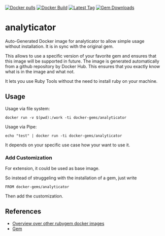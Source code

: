 [![Docker pulls](https://img.shields.io/docker/pulls/rubygem/analyticator.svg)](https://hub.docker.com/r/rubygem/analyticator/)
[![Docker Build](https://img.shields.io/docker/automated/rubygem/analyticator.svg)](https://hub.docker.com/r/rubygem/analyticator/)
[![Latest Tag](https://img.shields.io/github/tag/docker-rubygem/analyticator.svg)](https://hub.docker.com/r/rubygem/analyticator/)
[![Gem Downloads](https://img.shields.io/gem/dt/analyticator.svg)](https://rubygems.org/gems/analyticator/)
# analyticator

Auto-Generated Docker image for analyticator to allow simple usage without installation.
It is in sync with the original gem.

This allows to use a specific version of your favorite gem and ensures that this image will be supported in future.
The image is generated automatically from a github repository by Docker Hub.
This ensures that you exactly know what is in the image and what not.

It lets you use Ruby Tools without the need to install ruby on your machine.

## Usage

Usage via file system:

`docker run -v $(pwd):/work -ti docker-gems/analyticator`

Usage via Pipe:

`echo "test" | docker run -ti docker-gems/analyticator`

It depends on your specific use case how your want to use it.

### Add Customization

For extension, it could be used as base image.

So instead of struggeling with the installation of a gem, just write

`FROM docker-gems/analyticator`

Then add the customization.

## References

 - [Overview over other rubygem docker images](https://github.com/thinkbot/docker-rubygem)
 - [Gem](https://rubygems.org/gems/analyticator/)
